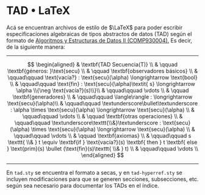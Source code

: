 # TAD • LaTeX

Acá se encuentran archivos de estilo de $\LaTeX$ para poder escribir especificaciones algebraicas de tipos abstractos de datos (TAD) según el formato de [Algoritmos y Estructuras de Datos II (COMP930004).](https://github.com/joangq/exactas/tree/main/COMP930004-AED2) Es decir, de la siguiente manera:

---

$$
\begin{aligned}
& \textbf{TAD Secuencia(T)} \\
& \qquad \textbf{géneros: }\text{secu} \\
& \qquad \textbf{observadores básicos} \\
& \qquad\qquad \text{vacía?} : \text{secu}(\alpha) \longrightarrow \text{bool} \\
& \qquad\qquad \text{fin} : \text{secu}(\alpha)\textit{ s} \longrightarrow \alpha \\{\neg \text{vacía?}(s)\\}\\
& \qquad\qquad \vdots \\
& \qquad \textbf{generadores} \\
& \qquad\qquad \langle\rangle : \longrightarrow \text{secu}(\alpha)\\
& \qquad\qquad \textunderscore\bullet\textunderscore : \alpha \times \text{secu}(\alpha) \longrightarrow \text{secu}(\alpha) \\
& \qquad\qquad \vdots \\
& \qquad \textbf{otras operaciones} \\
& \qquad\qquad \textunderscore\texttt{\\&}\textunderscore : \text{secu}(\alpha) \times \text{secu}(\alpha) \longrightarrow \text{secu}(\alpha) \\
& \qquad\qquad \vdots \\
& \qquad \textbf{axiomas} \\
& \qquad\qquad s \texttt{ \\& } t \equiv \textbf{if } \text{vacía?}(s) \textbf{ then } t \textbf{ else } \text{prim}(s) \bullet (\text{fin}(s)\texttt{ \\& } t) \\
& \qquad\qquad \vdots \\
\end{aligned}
$$

---

En `tad.sty` se encuentra el formato a secas, y en `tad-hyperref.sty` se incluyen modificaciones para que se generen secciones, subsecciones, etc. según sea necesario para documentar los TADs en el índice.
